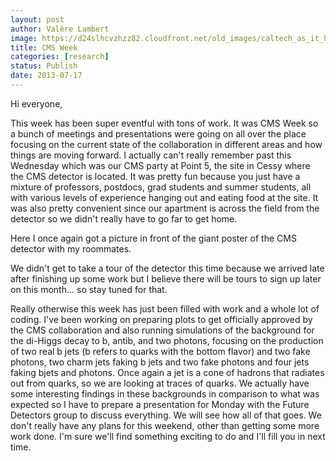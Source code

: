 ```yaml
---
layout: post
author: Valère Lambert
image: https://d24slhcvzhzz82.cloudfront.net/old_images/caltech_as_it_happens/6a0105349b8251970b0192abfbf76d970d.jpg
title: CMS Week 
categories: [research]
status: Publish
date: 2013-07-17
---
```



Hi everyone,

This week has been super eventful with tons of work. It was CMS Week so a bunch of meetings and presentations were going on all over the place focusing on the current state of the collaboration in different areas and how things are moving forward. I actually can't really remember past this Wednesday which was our CMS party at Point 5, the site in Cessy where the CMS detector is located. It was pretty fun because you just have a mixture of professors, postdocs, grad students and summer students, all with various levels of experience hanging out and eating food at the site. It was also pretty convenient since our apartment is across the field from the detector so we didn't really have to go far to get home.

Here I once again got a picture in front of the giant poster of the CMS detector with my roommates.

We didn't get to take a tour of the detector this time because we arrived late after finishing up some work but I believe there will be tours to sign up later on this month... so stay tuned for that.

Really otherwise this week has just been filled with work and a whole lot of coding. I've been working on preparing plots to get officially approved by the CMS collaboration and also running simulations of the background for the di-Higgs decay to b, antib, and two photons, focusing on the production of two real b jets (b refers to quarks with the bottom flavor) and two fake photons, two charm jets faking b jets and two fake photons and four jets faking bjets and photons. Once again a jet is a cone of hadrons that radiates out from quarks, so we are looking at traces of quarks. We actually have some interesting findings in these backgrounds in comparison to what was expected so I have to prepare a presentation for Monday with the Future Detectors group to discuss everything. We will see how all of that goes. We don't really have any plans for this weekend, other than getting some more work done. I'm sure we'll find something exciting to do and I'll fill you in next time.

